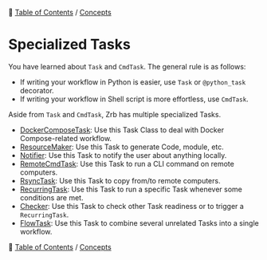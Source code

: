 🔖 [Table of Contents](../../README.md) / [Concepts](../README.md)

# Specialized Tasks

You have learned about `Task` and `CmdTask`. The general rule is as follows:

- If writing your workflow in Python is easier, use `Task` or `@python_task` decorator.
- If writing your workflow in Shell script is more effortless, use `CmdTask`.

Aside from `Task` and `CmdTask`, Zrb has multiple specialized Tasks.


- [DockerComposeTask](docker-compose-task.md): Use this Task Class to deal with Docker Compose-related workflow.
- [ResourceMaker](resource-maker.md): Use this Task to generate Code, module, etc.
- [Notifier](notifider.md): Use this Task to notify the user about anything locally.
- [RemoteCmdTask](remote-cmd-task.md): Use this Task to run a CLI command on remote computers.
- [RsyncTask](rsync-task.md): Use this Task to copy from/to remote computers.
- [RecurringTask](recurring-task.md): Use this Task to run a specific Task whenever some conditions are met.
- [Checker](checker.md): Use this Task to check other Task readiness or to trigger a `RecurringTask`.
- [FlowTask](flow-task.md): Use this Task to combine several unrelated Tasks into a single workflow.

🔖 [Table of Contents](../../README.md) / [Concepts](../README.md)
